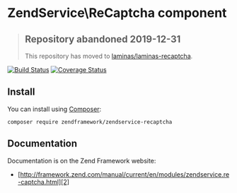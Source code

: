 # ZendService\ReCaptcha component

> ## Repository abandoned 2019-12-31
>
> This repository has moved to [laminas/laminas-recaptcha](https://github.com/laminas/laminas-recaptcha).

[![Build Status](https://secure.travis-ci.org/zendframework/ZendService_ReCaptcha.svg?branch=master)](https://secure.travis-ci.org/zendframework/ZendService_ReCaptcha)
[![Coverage Status](https://coveralls.io/repos/github/zendframework/ZendService_ReCaptcha/badge.svg?branch=master)](https://coveralls.io/github/zendframework/ZendService_ReCaptcha?branch=master)

## Install

You can install using [Composer][1]:

```
composer require zendframework/zendservice-recaptcha
```

## Documentation

Documentation is on the Zend Framework website:

- [http://framework.zend.com/manual/current/en/modules/zendservice.re-captcha.html][2]


[1]: https://getcomposer.org/download/
[2]: http://framework.zend.com/manual/current/en/modules/zendservice.re-captcha.html
